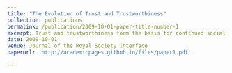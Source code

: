 ```yaml
---
title: "The Evolution of Trust and Trustworthiness"
collection: publications
permalink: /publication/2009-10-01-paper-title-number-1
excerpt: Trust and trustworthiness form the basis for continued social and economic interactions, and they are also fundamental for cooperation, fairness, honesty, and indeed for many other forms of prosocial and moral behavior. However, trust entails risks, and building a trustworthy reputation requires effort. So how did trust and trustworthiness evolve, and under which conditions do they thrive? To find answers, we operationalize trust and trustworthiness using the trust game with the trustor's investment and the trustee's return of the investment as the two key parameters. We study this game on different networks, including the complete network, random and scale-free networks, and in the well-mixed limit. We show that in all but one case the network structure has little effect on the evolution of trust and trustworthiness. Specifically, for well-mixed populations, lattices, random and scale-free networks, we find that trust never evolves, while trustworthiness evolves with some probability depending on the game parameters and the updating dynamics. Only for the scale-free network with degree non-normalized dynamics, we find parameter values for which trust evolves but trustworthiness does not, as well as values for which both trust and trustworthiness evolve. We conclude with a discussion about mechanisms that could lead to the evolution of trust and outline directions for future work.
date: 2009-10-01
venue: Journal of the Royal Society Interface
paperurl: 'http://academicpages.github.io/files/paper1.pdf'

---
```






